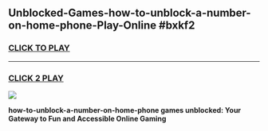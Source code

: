 
## Unblocked-Games-how-to-unblock-a-number-on-home-phone-Play-Online #bxkf2
<h3>
<a href="https://news.freeplayer.one?title=how-to-unblock-a-number-on-home-phone&ref=3">CLICK TO PLAY</a></h3>
<hr>

<h3>
<a href="https://news.freeplayer.one?title=how-to-unblock-a-number-on-home-phone&ref=3">CLICK 2 PLAY</a>
  
</h3>

<a href="https://news.freeplayer.one?title=how-to-unblock-a-number-on-home-phone&ref=3"><img src="https://clearcache.store/games.png"></a>


**how-to-unblock-a-number-on-home-phone games unblocked: Your Gateway to Fun and Accessible Online Gaming**
